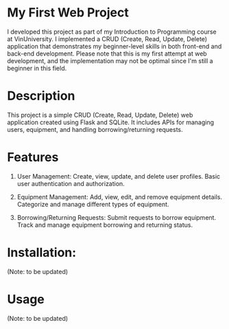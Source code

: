 # My First Web Project
I developed this project as part of my Introduction to Programming course at VinUniversity. I implemented a CRUD (Create, Read, Update, Delete) application that demonstrates my beginner-level skills in both front-end and back-end development. 
Please note that this is my first attempt at web development, and the implementation may not be optimal since I'm still a beginner in this field.

# Description
This project is a simple CRUD (Create, Read, Update, Delete) web application created using Flask and SQLite. It includes APIs for managing users, equipment, and handling borrowing/returning requests.

# Features
1. User Management:
Create, view, update, and delete user profiles.
Basic user authentication and authorization.

1. Equipment Management:
Add, view, edit, and remove equipment details.
Categorize and manage different types of equipment.

1. Borrowing/Returning Requests:
Submit requests to borrow equipment.
Track and manage equipment borrowing and returning status.

# Installation:
(Note: to be updated)

# Usage
(Note: to be updated)
